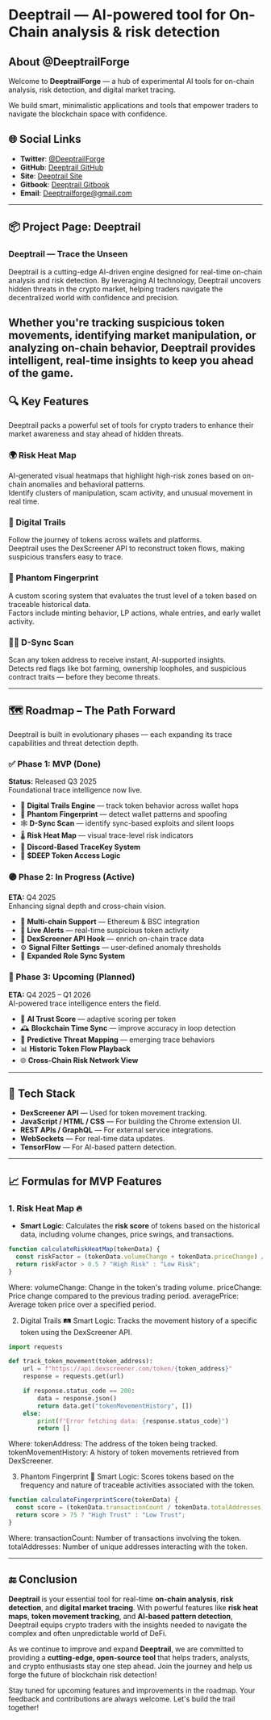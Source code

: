 # **Deeptrail** — AI-powered tool for On-Chain analysis & risk detection

## **About @DeeptrailForge**
Welcome to **DeeptrailForge** — a hub of experimental AI tools for on-chain analysis, risk detection, and digital market tracing.

We build smart, minimalistic applications and tools that empower traders to navigate the blockchain space with confidence.

## 🌐 **Social Links**

- **Twitter**: [@DeeptrailForge](https://twitter.com/DeeptrailForge)
- **GitHub**: [Deeptrail GitHub](https://github.com/DeeptrailForge)
- **Site**: [Deeptrail Site](https://deeptrailforge.com)
- **Gitbook**: [Deeptrail Gitbook](https://deeptrailforge.gitbook.io/deeptrailforge/)
- **Email**: Deeptrailforge@gmail.com

---

## 📦 **Project Page: Deeptrail**

### **Deeptrail — Trace the Unseen**

Deeptrail is a cutting-edge AI-driven engine designed for real-time on-chain analysis and risk detection. By leveraging AI technology, Deeptrail uncovers hidden threats in the crypto market, helping traders navigate the decentralized world with confidence and precision.

Whether you're tracking suspicious token movements, identifying market manipulation, or analyzing on-chain behavior, Deeptrail provides intelligent, real-time insights to keep you ahead of the game.
---

## 🔍 Key Features

Deeptrail packs a powerful set of tools for crypto traders to enhance their market awareness and stay ahead of hidden threats.

### 🌍 Risk Heat Map  
AI-generated visual heatmaps that highlight high-risk zones based on on-chain anomalies and behavioral patterns.  
Identify clusters of manipulation, scam activity, and unusual movement in real time.

### 🔗 Digital Trails  
Follow the journey of tokens across wallets and platforms.  
Deeptrail uses the DexScreener API to reconstruct token flows, making suspicious transfers easy to trace.
### 👤 Phantom Fingerprint  
A custom scoring system that evaluates the trust level of a token based on traceable historical data.  
Factors include minting behavior, LP actions, whale entries, and early wallet activity.



### 🕵️‍♂️ D-Sync Scan  
Scan any token address to receive instant, AI-supported insights.  
Detects red flags like bot farming, ownership loopholes, and suspicious contract traits — before they become threats.

---
## 🗺️ Roadmap – The Path Forward

Deeptrail is built in evolutionary phases — each expanding its trace capabilities and threat detection depth.

### ✅ Phase 1: MVP (Done)  
**Status:** Released Q3 2025  
Foundational trace intelligence now live.

- 🧭 **Digital Trails Engine** — track token behavior across wallet hops  
- 🧠 **Phantom Fingerprint** — detect wallet patterns and spoofing  
- 🕸️ **D-Sync Scan** — identify sync-based exploits and silent loops  
- 🌡️ **Risk Heat Map** — visual trace-level risk indicators  
- 🔐 **Discord-Based TraceKey System**  
- 🧬 **$DEEP Token Access Logic**

### 🟣 Phase 2: In Progress (Active)  
**ETA:** Q4 2025  
Enhancing signal depth and cross-chain vision.

- 🔁 **Multi-chain Support** — Ethereum & BSC integration  
- 📡 **Live Alerts** — real-time suspicious token activity  
- 🔗 **DexScreener API Hook** — enrich on-chain trace data  
- ⚙️ **Signal Filter Settings** — user-defined anomaly thresholds  
- 📌 **Expanded Role Sync System**

### 🔴 Phase 3: Upcoming (Planned)  
**ETA:** Q4 2025 – Q1 2026  
AI-powered trace intelligence enters the field.

- 🧠 **AI Trust Score** — adaptive scoring per token  
- 🕰️ **Blockchain Time Sync** — improve accuracy in loop detection  
- 🧬 **Predictive Threat Mapping** — emerging trace behaviors  
- 📊 **Historic Token Flow Playback**  
- 🌐 **Cross-Chain Risk Network View**

---

## 🔧 **Tech Stack**

- **DexScreener API** — Used for token movement tracking.
- **JavaScript / HTML / CSS** — For building the Chrome extension UI.
- **REST APIs / GraphQL** — For external service integrations.
- **WebSockets** — For real-time data updates.
- **TensorFlow** — For AI-based pattern detection.

---

## 📈 **Formulas for MVP Features**

### **1. Risk Heat Map** 🔥

- **Smart Logic**: Calculates the **risk score** of tokens based on the historical data, including volume changes, price swings, and transactions.
```javascript
function calculateRiskHeatMap(tokenData) {
  const riskFactor = (tokenData.volumeChange + tokenData.priceChange) / tokenData.averagePrice;
  return riskFactor > 0.5 ? "High Risk" : "Low Risk";
}
```
Where:
volumeChange: Change in the token's trading volume.
priceChange: Price change compared to the previous trading period.
averagePrice: Average token price over a specified period.

2. Digital Trails 🛤️
Smart Logic: Tracks the movement history of a specific token using the DexScreener API.

```python
import requests

def track_token_movement(token_address):
    url = f"https://api.dexscreener.com/token/{token_address}"
    response = requests.get(url)

    if response.status_code == 200:
        data = response.json()
        return data.get("tokenMovementHistory", [])
    else:
        print(f"Error fetching data: {response.status_code}")
        return []
```
Where:
tokenAddress: The address of the token being tracked.
tokenMovementHistory: A history of token movements retrieved from DexScreener.

3. Phantom Fingerprint 👻
Smart Logic: Scores tokens based on the frequency and nature of traceable activities associated with the token.

```javascript
function calculateFingerprintScore(tokenData) {
  const score = (tokenData.transactionCount / tokenData.totalAddresses) * 100;
  return score > 75 ? "High Trust" : "Low Trust";
}
```
Where:
transactionCount: Number of transactions involving the token.
totalAddresses: Number of unique addresses interacting with the token.

---
## 🔚 **Conclusion**

**Deeptrail** is your essential tool for real-time **on-chain analysis**, **risk detection**, and **digital market tracing**. With powerful features like **risk heat maps**, **token movement tracking**, and **AI-based pattern detection**, Deeptrail equips crypto traders with the insights needed to navigate the complex and often unpredictable world of DeFi.

As we continue to improve and expand **Deeptrail**, we are committed to providing a **cutting-edge, open-source tool** that helps traders, analysts, and crypto enthusiasts stay one step ahead. Join the journey and help us forge the future of blockchain risk detection!

Stay tuned for upcoming features and improvements in the roadmap. Your feedback and contributions are always welcome. Let's build the trail together!
